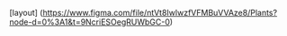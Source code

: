 [layout] (https://www.figma.com/file/ntVt8IwlwzfVFMBuVVAze8/Plants?node-d=0%3A1&t=9NcriESOegRUWbGC-0)